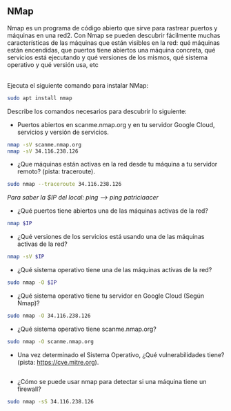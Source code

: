 ## NMap

Nmap es un programa de código abierto que sirve para rastrear puertos y máquinas en una red2. 
Con Nmap se pueden descubrir fácilmente muchas características de las máquinas que están visibles en la red: qué máquinas están encendidas, que puertos tiene abiertos una máquina concreta, qué servicios está ejecutando y qué versiones de los mismos, qué sistema operativo y qué versión usa, etc
</br></br>

Ejecuta el siguiente comando para instalar NMap:
```bash
sudo apt install nmap
```

Describe los comandos necesarios para descubrir lo siguiente:
- Puertos abiertos en scanme.nmap.org y en tu servidor Google Cloud, servicios y versión de servicios.
```bash
nmap -sV scanme.nmap.org
nmap -sV 34.116.238.126
```
- ¿Que máquinas están activas en la red desde tu máquina a tu servidor remoto? (pista: traceroute).
```bash
sudo nmap --traceroute 34.116.238.126
```
*Para saber la $IP del local: ping <nombre-del-equipo> --> ping patriciaacer*
- ¿Qué puertos tiene abiertos una de las máquinas activas de la red?
```bash
nmap $IP
```
- ¿Qué versiones de los servicios está usando una de las máquinas activas de la red?
```bash
nmap -sV $IP
```
- ¿Qué sistema operativo tiene una de las máquinas activas de la red?
```bash
sudo nmap -O $IP 
```
- ¿Qué sistema operativo tiene tu servidor en Google Cloud (Según Nmap)?
```bash
sudo nmap -O 34.116.238.126
```
- ¿Qué sistema operativo tiene scanme.nmap.org?
```bash
sudo nmap -O scanme.nmap.org
```
- Una vez determinado el Sistema Operativo, ¿Qué vulnerabilidades tiene? (pista: https://cve.mitre.org).
```bash

```
- ¿Cómo se puede usar nmap para detectar si una máquina tiene un firewall?
```bash
sudo nmap -sS 34.116.238.126
```

